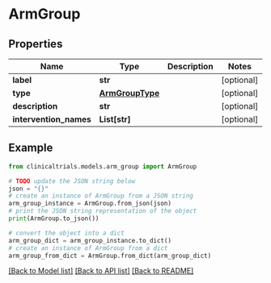 # ArmGroup


## Properties

Name | Type | Description | Notes
------------ | ------------- | ------------- | -------------
**label** | **str** |  | [optional] 
**type** | [**ArmGroupType**](ArmGroupType.md) |  | [optional] 
**description** | **str** |  | [optional] 
**intervention_names** | **List[str]** |  | [optional] 

## Example

```python
from clinicaltrials.models.arm_group import ArmGroup

# TODO update the JSON string below
json = "{}"
# create an instance of ArmGroup from a JSON string
arm_group_instance = ArmGroup.from_json(json)
# print the JSON string representation of the object
print(ArmGroup.to_json())

# convert the object into a dict
arm_group_dict = arm_group_instance.to_dict()
# create an instance of ArmGroup from a dict
arm_group_from_dict = ArmGroup.from_dict(arm_group_dict)
```
[[Back to Model list]](../README.md#documentation-for-models) [[Back to API list]](../README.md#documentation-for-api-endpoints) [[Back to README]](../README.md)


